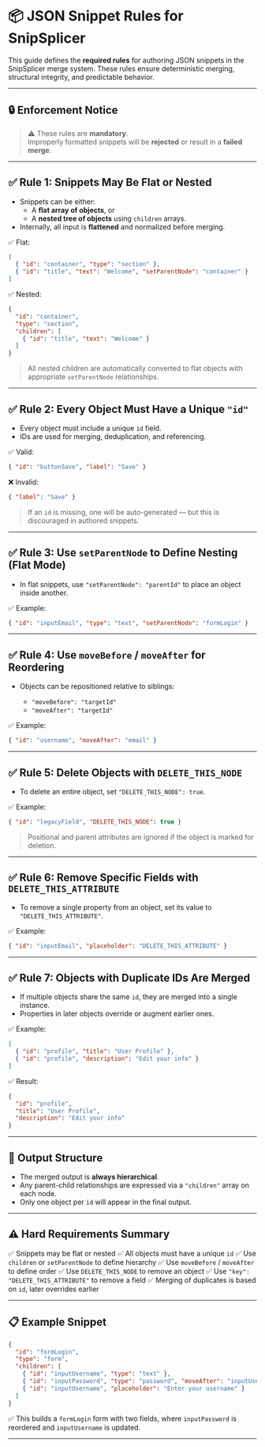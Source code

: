 # 📦 JSON Snippet Rules for SnipSplicer

This guide defines the **required rules** for authoring JSON snippets in the SnipSplicer merge system. These rules ensure deterministic merging, structural integrity, and predictable behavior.

---

## 🔒 Enforcement Notice

> ⚠️ These rules are **mandatory**.  
> Improperly formatted snippets will be **rejected** or result in a **failed merge**.

---

## ✅ Rule 1: Snippets May Be Flat or Nested

* Snippets can be either:
  - A **flat array of objects**, or
  - A **nested tree of objects** using `children` arrays.
* Internally, all input is **flattened** and normalized before merging.

✅ Flat:
```json
[
  { "id": "container", "type": "section" },
  { "id": "title", "text": "Welcome", "setParentNode": "container" }
]
````

✅ Nested:

```json
{
  "id": "container",
  "type": "section",
  "children": [
    { "id": "title", "text": "Welcome" }
  ]
}
```

> All nested children are automatically converted to flat objects with appropriate `setParentNode` relationships.

---

## ✅ Rule 2: Every Object Must Have a Unique `"id"`

* Every object must include a unique `id` field.
* IDs are used for merging, deduplication, and referencing.

✅ Valid:

```json
{ "id": "buttonSave", "label": "Save" }
```

❌ Invalid:

```json
{ "label": "Save" }
```

> If an `id` is missing, one will be auto-generated — but this is discouraged in authored snippets.

---

## ✅ Rule 3: Use `setParentNode` to Define Nesting (Flat Mode)

* In flat snippets, use `"setParentNode": "parentId"` to place an object inside another.

✅ Example:

```json
{ "id": "inputEmail", "type": "text", "setParentNode": "formLogin" }
```

---

## ✅ Rule 4: Use `moveBefore` / `moveAfter` for Reordering

* Objects can be repositioned relative to siblings:

  * `"moveBefore": "targetId"`
  * `"moveAfter": "targetId"`

✅ Example:

```json
{ "id": "username", "moveAfter": "email" }
```

---

## ✅ Rule 5: Delete Objects with `DELETE_THIS_NODE`

* To delete an entire object, set `"DELETE_THIS_NODE": true`.

✅ Example:

```json
{ "id": "legacyField", "DELETE_THIS_NODE": true }
```

> Positional and parent attributes are ignored if the object is marked for deletion.

---

## ✅ Rule 6: Remove Specific Fields with `DELETE_THIS_ATTRIBUTE`

* To remove a single property from an object, set its value to `"DELETE_THIS_ATTRIBUTE"`.

✅ Example:

```json
{ "id": "inputEmail", "placeholder": "DELETE_THIS_ATTRIBUTE" }
```

---

## ✅ Rule 7: Objects with Duplicate IDs Are Merged

* If multiple objects share the same `id`, they are merged into a single instance.
* Properties in later objects override or augment earlier ones.

✅ Example:

```json
[
  { "id": "profile", "title": "User Profile" },
  { "id": "profile", "description": "Edit your info" }
]
```

✅ Result:

```json
{
  "id": "profile",
  "title": "User Profile",
  "description": "Edit your info"
}
```

---

## 🔁 Output Structure

* The merged output is **always hierarchical**.
* Any parent-child relationships are expressed via a `"children"` array on each node.
* Only one object per `id` will appear in the final output.

---

## ⚠️ Hard Requirements Summary

✅ Snippets may be flat or nested
✅ All objects must have a unique `id`
✅ Use `children` or `setParentNode` to define hierarchy
✅ Use `moveBefore` / `moveAfter` to define order
✅ Use `DELETE_THIS_NODE` to remove an object
✅ Use `"key": "DELETE_THIS_ATTRIBUTE"` to remove a field
✅ Merging of duplicates is based on `id`, later overrides earlier

---

## 📋 Example Snippet

```json
{
  "id": "formLogin",
  "type": "form",
  "children": [
    { "id": "inputUsername", "type": "text" },
    { "id": "inputPassword", "type": "password", "moveAfter": "inputUsername" },
    { "id": "inputUsername", "placeholder": "Enter your username" }
  ]
}
```

✅ This builds a `formLogin` form with two fields, where `inputPassword` is reordered and `inputUsername` is updated.

---